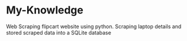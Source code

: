 # My-Knowledge
Web Scraping flipcart website using python. Scraping laptop details and stored scraped data into a SQLite database
